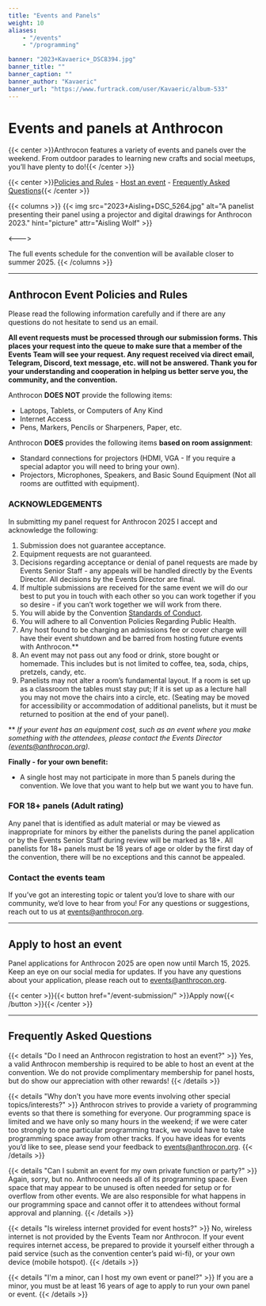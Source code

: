 ```yaml
---
title: "Events and Panels"
weight: 10
aliases:
    - "/events"
    - "/programming"

banner: "2023+Kavaeric+_DSC8394.jpg"
banner_title: ""
banner_caption: ""
banner_author: "Kavaeric"
banner_url: "https://www.furtrack.com/user/Kavaeric/album-533"
---
```


# Events and panels at Anthrocon

{{< center >}}Anthrocon features a variety of events and panels over the weekend. From outdoor parades to learning new crafts and social meetups, you’ll have plenty to do!{{< /center >}}

{{< center >}}[Policies and Rules](#anthrocon-event-policies-and-rules) - [Host an event](#apply-to-host-an-event) - [Frequently Asked Questions](#frequently-asked-questions){{< /center >}}

{{< columns >}}
{{< img src="2023+Aisling+DSC_5264.jpg" alt="A panelist presenting their panel using a projector and digital drawings for Anthrocon 2023." hint="picture" attr="Aisling Wolf" >}}

<--->

The full events schedule for the convention will be available closer to summer 2025.
{{< /columns >}}

***

## Anthrocon Event Policies and Rules

Please read the following information carefully and if there are any questions do not hesitate to send us an email.

**All event requests must be processed through our submission forms. This places your request into the queue to make sure that a member of the Events Team will see your request. Any request received via direct email, Telegram, Discord, text message, etc. will not be answered. Thank you for your understanding and cooperation in helping us better serve you, the community, and the convention.**

Anthrocon **DOES NOT** provide the following items:

- Laptops, Tablets, or Computers of Any Kind
- Internet Access
- Pens, Markers, Pencils or Sharpeners, Paper, etc.

Anthrocon **DOES** provides the following items **based on room assignment**:

- Standard connections for projectors (HDMI, VGA - If you require a special adaptor you will need to bring your own).
- Projectors, Microphones, Speakers, and Basic Sound Equipment (Not all rooms are outfitted with equipment).

### ACKNOWLEDGEMENTS

In submitting my panel request for Anthrocon 2025 I accept and acknowledge the following:

1. Submission does not guarantee acceptance.
2. Equipment requests are not guaranteed.
3. Decisions regarding acceptance or denial of panel requests are made by Events Senior Staff - any appeals will be handled directly by the Events Director. All decisions by the Events Director are final.
4. If multiple submissions are received for the same event we will do our best to put you in touch with each other so you can work together if you so desire - if you can’t work together we will work from there.
5. You will abide by the Convention [Standards of Conduct](https://anthrocon.org/standards-of-conduct).
6. You will adhere to all Convention Policies Regarding Public Health.
7. Any host found to be charging an admissions fee or cover charge will have their event shutdown and be barred from hosting future events with Anthrocon.\*\*
8. An event may not pass out any food or drink, store bought or homemade. This includes but is not limited to coffee, tea, soda, chips, pretzels, candy, etc.
9. Panelists may not alter a room’s fundamental layout. If a room is set up as a classroom the tables must stay put; If it is set up as a lecture hall you may not move the chairs into a circle, etc. (Seating may be moved for accessibility or accommodation of additional panelists, but it must be returned to position at the end of your panel).

\*\* *If your event has an equipment cost, such as an event where you make something with the attendees, please contact the Events Director ([events@anthrocon.org](mailto:events@anthrocon.org)).*

**Finally - for your own benefit:**

- A single host may not participate in more than 5 panels during the convention. We love that you want to help but we want you to have fun.

### FOR 18+ panels (Adult rating)

Any panel that is identified as adult material or may be viewed as inappropriate for minors by either the panelists during the panel application or by the Events Senior Staff during review will be marked as 18+. All panelists for 18+ panels must be 18 years of age or older by the first day of the convention, there will be no exceptions and this cannot be appealed.

### Contact the events team

If you’ve got an interesting topic or talent you’d love to share with our community, we’d love to hear from you! For any questions or suggestions, reach out to us at [events@anthrocon.org](mailto:events@anthrocon.org).

***

## Apply to host an event

Panel applications for Anthrocon 2025 are open now until March 15, 2025. Keep an eye on our social media for updates. If you have any questions about your application, please reach out to [events@anthrocon.org](mailto:events@anthrocon.org).

{{< center >}}{{< button href="/event-submission/" >}}Apply now{{< /button >}}{{< /center >}}

***

## Frequently Asked Questions

{{< details "Do I need an Anthrocon registration to host an event?" >}}
Yes, a valid Anthrocon membership is required to be able to host an event at the convention. We do not provide complimentary membership for panel hosts, but do show our appreciation with other rewards!
{{< /details >}}

{{< details "Why don't you have more events involving other special topics/interests?" >}}
Anthrocon strives to provide a variety of programming events so that there is something for everyone. Our programming space is limited and we have only so many hours in the weekend; if we were cater too strongly to one particular programming track, we would have to take programming space away from other tracks. If you have ideas for events you’d like to see, please send your feedback to [events@anthrocon.org](mailto:events@anthrocon.org).
{{< /details >}}

{{< details "Can I submit an event for my own private function or party?" >}}
Again, sorry, but no. Anthrocon needs all of its programming space. Even space that may appear to be unused is often needed for setup or for overflow from other events. We are also responsible for what happens in our programming space and cannot offer it to attendees without formal approval and planning.
{{< /details >}}

{{< details "Is wireless internet provided for event hosts?" >}}
No, wireless internet is not provided by the Events Team nor Anthrocon. If your event requires internet access, be prepared to provide it yourself either through a paid service (such as the convention center’s paid wi-fi), or your own device (mobile hotspot).
{{< /details >}}

{{< details "I'm a minor, can I host my own event or panel?" >}}
If you are a minor, you must be at least 16 years of age to apply to run your own panel or event.
{{< /details >}}
